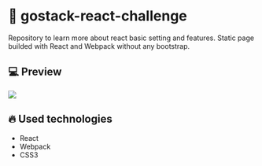 # :rocket: gostack-react-challenge
Repository to learn more about react basic setting and features. Static page builded with React and Webpack without any bootstrap.

## :computer: Preview
![](facebook-preview.gif)

## :fire: Used technologies
- React
- Webpack
- CSS3
